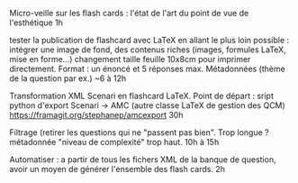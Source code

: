 Micro-veille sur les flash cards : l'état de l'art du point de vue de l'esthétique
1h


tester la publication de flashcard avec LaTeX
en allant le plus loin possible : intégrer une image de fond, des contenus riches (images, formules LaTeX, mise en forme...)
 changement taille feuille 10x8cm pour imprimer directement. 
Format : un énoncé et 5 réponses max. Métadonnées (thème de la question par ex.)
~6 à 12h


Transformation XML Scenari en flashcard LaTeX.
Point de départ : sript python d'export Scenari -> AMC (autre classe LaTeX de gestion des QCM)
https://framagit.org/stephanep/amcexport
30h


Filtrage (retirer les questions qui ne "passent pas bien". Trop longue ? métadonnée "niveau de complexité" trop haut.
10h à 15h


Automatiser : a partir de tous les fichers XML de la banque de question, avoir un moyen de générer l'ensemble des flash cards.
2h

